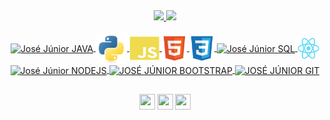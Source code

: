 <div align="center">
  <a href="https://github.com/josjunior">
  <img height="150em" src="https://github-readme-stats.vercel.app/api?username=josjunior&show_icons=true&theme=codeSTACKr&include_all_commits=true&count_private=true"/>
  <img height="150em" src="https://github-readme-stats.vercel.app/api/top-langs/?username=josjunior&layout=compact&langs_count=7&theme=codeSTACKr"/>
</div>
  <br>
 <div style="display: inline_block" align="center">
  <img align="center" alt="José Júnior JAVA" height="40" width="50" src="https://cdn.worldvectorlogo.com/logos/java.svg">
  <img align="center" alt="José Júnior Python" height="50" width="50" src="https://raw.githubusercontent.com/devicons/devicon/master/icons/python/python-original.svg">
  <img align="center" alt="José Júnior JAVASCRIPT" height="38" width="48" src="https://raw.githubusercontent.com/devicons/devicon/master/icons/javascript/javascript-plain.svg">
  <img align="center" alt="José Júnior HTML" height="40" width="40" src="https://raw.githubusercontent.com/devicons/devicon/master/icons/html5/html5-original.svg">
  <img align="center" alt="José Júnior CSS" height="40" width="40" src="https://raw.githubusercontent.com/devicons/devicon/master/icons/css3/css3-original.svg">
  <img align="center" alt="José Júnior SQL" height="45" width="45" src="https://cdn0.iconfinder.com/data/icons/flat-design-database-set-3/24/sql-badge-512.png">
  <img align="center" alt="José Júnior REACT" height="38" width="35" src="https://raw.githubusercontent.com/devicons/devicon/master/icons/react/react-original.svg">     
  <img align="center" alt="José Júnior NODEJS" height="40" width="38" src="https://cdn.iconscout.com/icon/free/png-256/node-js-1174925.png">
  <img align="center" alt="JOSÉ JÚNIOR BOOTSTRAP" height="38" width="36" src="https://avatars.githubusercontent.com/u/2918581?s=280&v=4">
  <img align="center" alt="JOSÉ JÚNIOR GIT" height="45" width="48" src="https://img.icons8.com/nolan/344/git.png">

</div>

   ## 
   
<div align="center"> 
  <a href="https://www.instagram.com/josejunior.dev/" target="_blank"><img src="https://user-images.githubusercontent.com/73971543/164509147-f85bfd8c-d143-441b-b3d9-ffa30c0dda3d.png" target="_blank" height="25" width="25"></a>
 <a href="https://www.youtube.com/channel/UCMArJl6G3SweRV576P0rRnw" target="_blank"><img src="https://user-images.githubusercontent.com/73971543/164509388-ffce76d4-afd5-4d1d-9531-bc89503136e3.png" target="_blank" height="25" width="25"></a>
  <a href = "mailto:sudojrr@gmail.com"><img src="https://user-images.githubusercontent.com/73971543/164509676-feba431f-b320-4889-ad9d-bbba431e96e5.png" target="_blank" height="25" width="25"></a>
</div>
